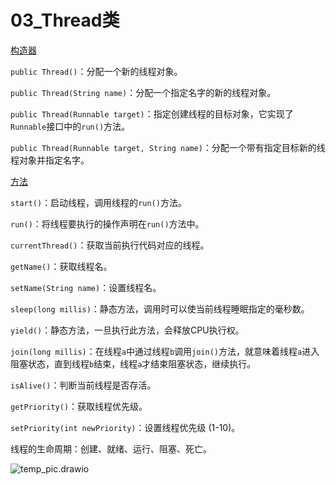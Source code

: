 # 03_Thread类

[构造器](https://docs.oracle.com/javase/8/docs/api/java/lang/Thread.html)

`public Thread()`：分配一个新的线程对象。

`public Thread(String name)`：分配一个指定名字的新的线程对象。

`public Thread(Runnable target)`：指定创建线程的目标对象，它实现了`Runnable`接口中的`run()`方法。

`public Thread(Runnable target, String name)`：分配一个带有指定目标新的线程对象并指定名字。

[方法](https://docs.oracle.com/javase/8/docs/api/java/lang/Thread.html)

`start()`：启动线程，调用线程的`run()`方法。

`run()`：将线程要执行的操作声明在`run()`方法中。

`currentThread()`：获取当前执行代码对应的线程。

`getName()`：获取线程名。

`setName(String name)`：设置线程名。

`sleep(long millis)`：静态方法，调用时可以使当前线程睡眠指定的毫秒数。

`yield()`：静态方法，一旦执行此方法，会释放CPU执行权。

`join(long millis)`：在线程`a`中通过线程`b`调用`join()`方法，就意味着线程`a`进入阻塞状态，直到线程`b`结束，线程`a`才结束阻塞状态，继续执行。

`isAlive()`：判断当前线程是否存活。

`getPriority()`：获取线程优先级。

`setPriority(int newPriority)`：设置线程优先级 (1-10)。

线程的生命周期：创建、就绪、运行、阻塞、死亡。

![temp_pic.drawio](https://cdn.jsdelivr.net/gh/ZL85/ImageBed@main//202403111124896.png)